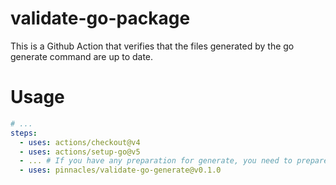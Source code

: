# validate-go-package

This is a Github Action that verifies that the files generated by the go generate command are up to date.

# Usage

```yml
# ...
steps:
  - uses: actions/checkout@v4
  - uses: actions/setup-go@v5
  - ... # If you have any preparation for generate, you need to prepare it.
  - uses: pinnacles/validate-go-generate@v0.1.0
```
